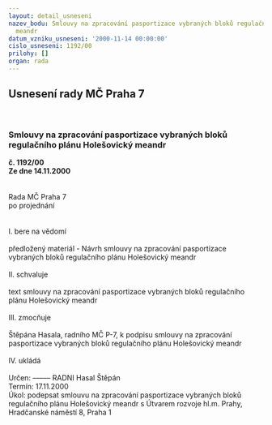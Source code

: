 ```yaml
---
layout: detail_usneseni
nazev_bodu: Smlouvy na zpracování pasportizace vybraných bloků regulačního plánu Holešovický
  meandr
datum_vzniku_usneseni: '2000-11-14 00:00:00'
cislo_usneseni: 1192/00
prilohy: []
organ: rada
---
```

<div id="ucUsn_pList" class="usn">
	<span><h2>Usnesení rady MČ Praha 7 </h2>
<br></span><div class="standBody">
<span><h3>Smlouvy na zpracování pasportizace vybraných bloků regulačního plánu Holešovický meandr</h3></span><div class="center">
		<strong>č. 1192/00</strong><br>
	</div>
<div class="center">
		<strong>Ze dne 14.11.2000</strong><br><br>
	</div>
<br>Rada MČ Praha 7<br>po projednání<br><br><br>I.	bere na vědomí<br><br> předložený materiál - Návrh smlouvy na zpracování pasportizace vybraných bloků regulačního plánu Holešovický meandr<br><br>II.	schvaluje <br><br>text smlouvy  na zpracování pasportizace vybraných bloků regulačního plánu Holešovický meandr<br><br>III.	zmocňuje <br><br>Štěpána Hasala, radního MČ P-7, k podpisu smlouvy na zpracování pasportizace vybraných bloků regulačního plánu Holešovický meandr<br><br>IV.	ukládá <br><br> Určen:	–––––	RADNI Hasal Štěpán<br>Termín: 17.11.2000<br>Úkol:	podepsat smlouvu na zpracování pasportizace vybraných bloků regulačního plánu Holešovický meandr s Útvarem rozvoje hl.m. Prahy, Hradčanské náměstí 8, Praha 1 <br> 	<br><br><br><br><br> </div>
</div>